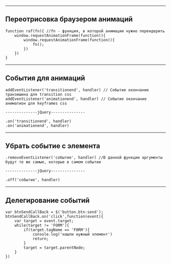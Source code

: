 ------------------
Переотрисовка браузером анимаций
------------------
	function raf(fn){ //fn - функция, в которой анимации нужно перендерить
		window.requestAnimationFrame(function(){
			window.requestAnimationFrame(function(){
				fn();
			})
		})
	}
------------------
События для анимаций
------------------
	addEventListener('transitionend', handler) // Событие окончание транзишина для transition css 
	addEventListener('animationend', handler) // Событие окончание аниматион для keyframes css
	
	--------------jQuery---------------
	
	.on('transitionend', handler)
	.on('animationend', handler)
------------------
Убрать событие с элемента
------------------	
	.removeEventListener('событие', handler) //В данной функции аргументы будут те же самые, которые в самом событии
	
	--------------jQuery---------------
	
	.off('событие', handler)

------------------
Делегирование событий
------------------
    var btnSendCallBack = $('button.btn-send');
    btnSendCallBack.on('click',function(event){
        var target = event.target;
        while(target != 'FORM'){
            if(target.tagName == 'FORM'){
                console.log('нашли нужный элемент')
                return;
            }
            target = target.parentNode;
        }  
    })
